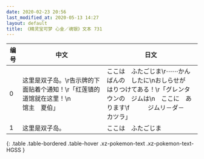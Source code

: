 ```yaml
---
date: 2020-02-23 20:56
last_modified_at: 2020-05-13 14:27
layout: default
title: 《精灵宝可梦 心金／魂银》文本 731
---
```

| 编号 | 中文 | 日文 |
| ---- | ---- | ---- |
| 0 | 这里是双子岛。\r告示牌的下面贴着个通知！\r「红莲镇的道馆就在这里！\n　　　　　　馆主　夏伯」 | ここは　ふたごじま\r⋯⋯かんばんの　したに\nおしらせが　はりつけてある！\r「グレンタウンの　ジムは\n　ここに　あります\f　　　ジムリ－ダ－　カツラ」 |
| 1 | 这里是双子岛。 | ここは　ふたごじま |
{: .table .table-bordered .table-hover .xz-pokemon-text .xz-pokemon-text-HGSS }